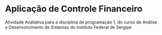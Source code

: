 # Aplicação de Controle Financeiro
Atividade Avaliativa para a disciplina de programação 1, do curso de Análise e Desenvolvimento de Sistemas do Instituto Federal de Sergipe
